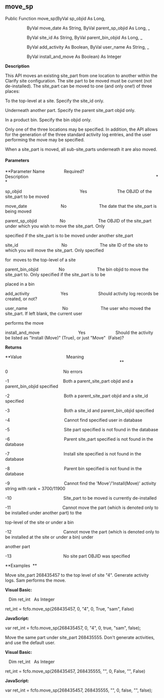 move_sp
-------

Public Function move_sp(ByVal sp_objid As Long,

                  ByVal move_date As String, ByVal parent_sp_objid As Long, _

                  ByVal site_id As String, ByVal parent_bin_objid As Long, _

                  ByVal add_activity As Boolean, ByVal user_name As String, _

                  ByVal install_and_move As Boolean) As Integer

**Description**

This API moves an existing site_part from one location to another within the Clarify site configuration. The site part to be moved must be current (not de-installed). The site_part can be moved to one (and only one!) of three places:

 To the top-level at a site. Specify the site_id only.

 Underneath another part. Specify the parent site_part objid only.

 In a product bin. Specify the bin objid only.

Only one of the three locations may be specified. In addition, the API allows for the generation of the three standard activity log entries, and the user performing the move may be specified.

When a site_part is moved, all sub-site_parts underneath it are also moved.

#### Parameters
**Parameter Name                Required?             Description                                                                                                          **

sp_objid                                                Yes                         The OBJID of the site_part to be moved

move_date                            No                           The date that the site_part is being moved

parent_sp_objid                   No                           The OBJID of the site_part under which you wish to move the site_part. Only

specified if the site_part is to be moved under another site_part

site_id                                    No                           The site ID of the site to which you will move the site_part. Only specified

for  moves to the top-level of a site

parent_bin_objid                 No                           The bin objid to move the site_part to. Only specified if the site_part is to be

placed in a bin

add_activity                          Yes                         Should activity log records be created, or not?

user_name                             No                           The user who moved the site_part. If left blank, the current user

performs the move

install_and_move                                Yes                         Should the activity be listed as "Install (Move)" (True), or just "Move"  (False)?

**Returns**

**Value                                     Meaning                                                                                                                                               **

0                                              No errors

-1                                             Both a parent_site_part objid and a parent_bin_objid specified

-2                                             Both a parent_site_part objid and a site_id specified

-3                                             Both a site_id and parent_bin_objid specified

-4                                             Cannot find specified user in database

-5                                             Site part specified is not found in the database

-6                                             Parent site_part specified is not found in the database

-7                                             Install site specified is not found in the database

-8                                             Parent bin specified is not found in the database

-9                                             Cannot find the 'Move'/'Install(Move)' activity string with rank = 3700/11900

-10                                           Site_part to be moved is currently de-installed

-11                                           Cannot move the part (which is denoted only to be installed under another part) to the

top-level of the site or under a bin

-12                                           Cannot move the part (which is denoted only to be installed at the site or under a bin) under

another part

-13                                           No site part OBJID was specified

**Examples  **

 Move site_part 268435457 to the top level of site "4". Generate activity logs. Sam performs the move.

**Visual Basic:**

   Dim ret_int   As Integer

ret_int = fcfo.move_sp(268435457, 0, "4", 0, True, "sam", False)

**JavaScript:**

var ret_int = fcfo.move_sp(268435457, 0, "4", 0, true, "sam", false);

 Move the same part under site_part 268435555. Don't generate activities, and use the default user.

**Visual Basic:**

   Dim ret_int   As Integer

ret_int = fcfo.move_sp(268435457, 268435555, "", 0, False, "", False)

**JavaScript:**

var ret_int = fcfo.move_sp(268435457, 268435555, "", 0, false, "", false);